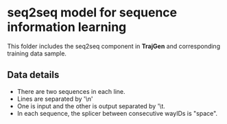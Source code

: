 # seq2seq model for sequence information learning

This folder includes the seq2seq component in __TrajGen__ and corresponding training data sample.

## Data details

- There are two sequences in each line.
- Lines are separated by '\n'
- One is input and the other is output separated by '\t.
- In each sequence, the splicer between consecutive wayIDs is "space".